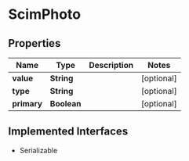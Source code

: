 

# ScimPhoto


## Properties

Name | Type | Description | Notes
------------ | ------------- | ------------- | -------------
**value** | **String** |  |  [optional]
**type** | **String** |  |  [optional]
**primary** | **Boolean** |  |  [optional]


## Implemented Interfaces

* Serializable


